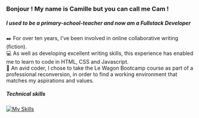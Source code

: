 <h3>Bonjour ! My name is Camille but you can call me Cam !</h3>
<h5>I used to be a primary-school-teacher and now am a Fullstack Developer</h5>
✒️ For over ten years, I've been involved in online collaborative writing (fiction).<br>
💻 As well as developing excellent writing skills, this experience has enabled me to learn to code in HTML, CSS and Javascript.<br>
🚂 An avid coder, I chose to take the Le Wagon Bootcamp course as part of a professional reconversion, in order to find a working environment that matches my aspirations and values.<br>
<h5>Technical skills</h5>

[![My Skills](https://skillicons.dev/icons?i=rails,ruby,sass,html,postman,js,css,discord,bootstrap,heroku,github,postgres)](https://skillicons.dev)
